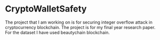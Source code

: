 # CryptoWalletSafety
The project that I am working on is for securing integer overflow attack in cryptocurrency blockchain.
The project is for my final year research paper. For the dataset I have used beautychain blockchain.
